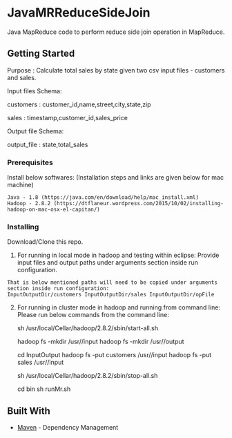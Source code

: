 # JavaMRReduceSideJoin
Java MapReduce code to perform reduce side join operation in MapReduce.

## Getting Started

Purpose : Calculate total sales by state given two csv input files - customers and sales.

Input files Schema:

customers : customer_id,name,street,city,state,zip

sales : timestamp,customer_id,sales_price

Output file Schema:

output_file : state,total_sales

### Prerequisites
Install below softwares: (Installation steps and links are given below for mac machine)

```
Java - 1.8 (https://java.com/en/download/help/mac_install.xml)
Hadoop - 2.8.2 (https://dtflaneur.wordpress.com/2015/10/02/installing-hadoop-on-mac-osx-el-capitan/)
```

### Installing

Download/Clone this repo.

1. For running in local mode in hadoop and testing within eclipse:
  Provide input files and output paths under arguments section inside run configuration.

```
That is below mentioned paths will need to be copied under arguments section inside run configuration: 
InputOutputDir/customers InputOutputDir/sales InputOutputDir/opFile
```

2. For running in cluster mode in hadoop and running from command line:
   Please run below commands from the command line:
  
   sh /usr/local/Cellar/hadoop/2.8.2/sbin/start-all.sh
  
   hadoop fs -mkdir /usr/<username>/input
   hadoop fs -mkdir /usr/<username>/output
   
   cd InputOutput
   hadoop fs -put customers /usr/<username>/input
   hadoop fs -put sales /usr/<username>/input
  
   sh /usr/local/Cellar/hadoop/2.8.2/sbin/stop-all.sh
  
   cd bin
   sh runMr.sh

## Built With

* [Maven](https://maven.apache.org/) - Dependency Management
